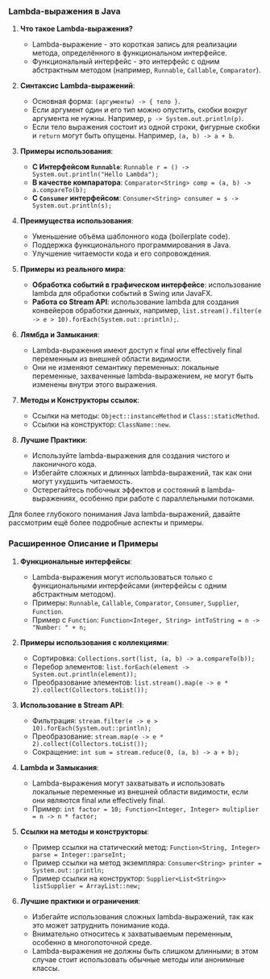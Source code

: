 
###  Lambda-выражения в Java

1. **Что такое Lambda-выражения?**
   - Lambda-выражение - это короткая запись для реализации метода, определённого в функциональном интерфейсе.
   - Функциональный интерфейс - это интерфейс с одним абстрактным методом (например, `Runnable`, `Callable`, `Comparator`).

2. **Синтаксис Lambda-выражений**:
   - Основная форма: `(аргументы) -> { тело }`.
   - Если аргумент один и его тип можно опустить, скобки вокруг аргумента не нужны. Например, `p -> System.out.println(p)`.
   - Если тело выражения состоит из одной строки, фигурные скобки и `return` могут быть опущены. Например, `(a, b) -> a + b`.

3. **Примеры использования**:
   - **С Интерфейсом `Runnable`**: `Runnable r = () -> System.out.println("Hello Lambda");`
   - **В качестве компаратора**: `Comparator<String> comp = (a, b) -> a.compareTo(b);`
   - **С `Consumer` интерфейсом**: `Consumer<String> consumer = s -> System.out.println(s);`

4. **Преимущества использования**:
   - Уменьшение объёма шаблонного кода (boilerplate code).
   - Поддержка функционального программирования в Java.
   - Улучшение читаемости кода и его сопровождения.

5. **Примеры из реального мира**:
   - **Обработка событий в графическом интерфейсе**: использование lambda для обработки событий в Swing или JavaFX.
   - **Работа со Stream API**: использование lambda для создания конвейеров обработки данных, например, `list.stream().filter(e -> e > 10).forEach(System.out::println);`.

6. **Лямбда и Замыкания**:
   - Lambda-выражения имеют доступ к final или effectively final переменным из внешней области видимости.
   - Они не изменяют семантику переменных: локальные переменные, захваченные lambda-выражением, не могут быть изменены внутри этого выражения.

7. **Методы и Конструкторы ссылок**:
   - Ссылки на методы: `Object::instanceMethod` и `Class::staticMethod`.
   - Ссылки на конструктор: `ClassName::new`.

8. **Лучшие Практики**:
   - Используйте lambda-выражения для создания чистого и лаконичного кода.
   - Избегайте сложных и длинных lambda-выражений, так как они могут ухудшить читаемость.
   - Остерегайтесь побочных эффектов и состояний в lambda-выражениях, особенно при работе с параллельными потоками.

Для более глубокого понимания Java lambda-выражений, давайте рассмотрим ещё более подробные аспекты и примеры.

### Расширенное Описание и Примеры

1. **Функциональные интерфейсы**:
   - Lambda-выражения могут использоваться только с функциональными интерфейсами (интерфейсы с одним абстрактным методом).
   - Примеры: `Runnable`, `Callable`, `Comparator`, `Consumer`, `Supplier`, `Function`.
   - Пример с `Function`: `Function<Integer, String> intToString = n -> "Number: " + n;`

2. **Примеры использования с коллекциями**:
   - Сортировка: `Collections.sort(list, (a, b) -> a.compareTo(b));`
   - Перебор элементов: `list.forEach(element -> System.out.println(element));`
   - Преобразование элементов: `list.stream().map(e -> e * 2).collect(Collectors.toList());`

3. **Использование в Stream API**:
   - Фильтрация: `stream.filter(e -> e > 10).forEach(System.out::println);`
   - Преобразование: `stream.map(e -> e * 2).collect(Collectors.toList());`
   - Сокращение: `int sum = stream.reduce(0, (a, b) -> a + b);`

4. **Lambda и Замыкания**:
   - Lambda-выражения могут захватывать и использовать локальные переменные из внешней области видимости, если они являются final или effectively final.
   - Пример: `int factor = 10; Function<Integer, Integer> multiplier = n -> n * factor;`

5. **Ссылки на методы и конструкторы**:
   - Пример ссылки на статический метод: `Function<String, Integer> parse = Integer::parseInt;`
   - Пример ссылки на метод экземпляра: `Consumer<String> printer = System.out::println;`
   - Пример ссылки на конструктор: `Supplier<List<String>> listSupplier = ArrayList::new;`

6. **Лучшие практики и ограничения**:
   - Избегайте использования сложных lambda-выражений, так как это может затруднить понимание кода.
   - Внимательно относитесь к захватываемым переменным, особенно в многопоточной среде.
   - Lambda-выражения не должны быть слишком длинными; в этом случае стоит использовать обычные методы или анонимные классы.
